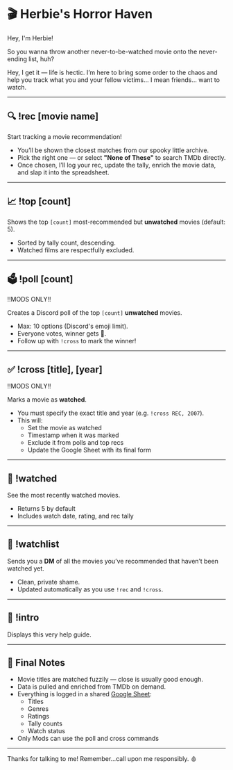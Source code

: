# 🎬 Herbie's Horror Haven

Hey, I'm Herbie!

So you wanna throw another never-to-be-watched movie onto the never-ending list, huh?

Hey, I get it — life is hectic. I’m here to bring some order to the chaos and help you track what you and your fellow victims... I mean friends... want to watch.

---

## 🔍 !rec [movie name]

Start tracking a movie recommendation!

- You’ll be shown the closest matches from our spooky little archive.
- Pick the right one — or select **"None of These"** to search TMDb directly.
- Once chosen, I’ll log your rec, update the tally, enrich the movie data, and slap it into the spreadsheet.

---

## 📈 !top [count]

Shows the top `[count]` most-recommended but **unwatched** movies (default: 5).

- Sorted by tally count, descending.
- Watched films are respectfully excluded.

---

## 🗳️ !poll [count]

!!MODS ONLY!!

Creates a Discord poll of the top `[count]` **unwatched** movies.

- Max: 10 options (Discord's emoji limit).
- Everyone votes, winner gets 👑.
- Follow up with `!cross` to mark the winner!

---

## ✅ !cross [title], [year]

!!MODS ONLY!!

Marks a movie as **watched**.

- You must specify the exact title and year (e.g. `!cross REC, 2007`).
- This will:
  - Set the movie as watched
  - Timestamp when it was marked
  - Exclude it from polls and top recs
  - Update the Google Sheet with its final form

---

## 🎥 !watched

See the most recently watched movies.

- Returns 5 by default
- Includes watch date, rating, and rec tally

---

## 🧾 !watchlist

Sends you a **DM** of all the movies you’ve recommended that haven’t been watched yet.

- Clean, private shame.
- Updated automatically as you use `!rec` and `!cross`.

---

## 📘 !intro

Displays this very help guide.  

---

## 🧠 Final Notes

- Movie titles are matched fuzzily — close is usually good enough.
- Data is pulled and enriched from TMDb on demand.
- Everything is logged in a shared [Google Sheet](https://docs.google.com/spreadsheets/d/1Oy4f-omlnMN1dBzmdUlSkHYacWqK_2EfL6RAImfxYck/edit?usp=sharing):
  - Titles
  - Genres
  - Ratings
  - Tally counts
  - Watch status
- Only Mods can use the poll and cross commands

---

Thanks for talking to me!
Remember...call upon me responsibly. 🩸
